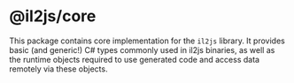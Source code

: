 # @il2js/core

This package contains core implementation for the `il2js` library. It provides basic (and generic!) C# types commonly used in il2js binaries, as well as 
the runtime objects required to use generated code and access data remotely via these objects.